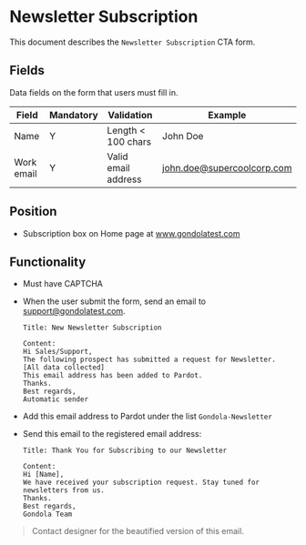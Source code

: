 # Newsletter Subscription
This document describes the `Newsletter Subscription` CTA form.

## Fields
Data fields on the form that users must fill in.

Field | Mandatory | Validation | Example
------|-----------|------------|--------
Name | Y | Length < 100 chars | John Doe
Work email | Y | Valid email address | john.doe@supercoolcorp.com


## Position
* Subscription box on Home page at www.gondolatest.com


## Functionality
* Must have CAPTCHA
* When the user submit the form, send an email to support@gondolatest.com.

  ```
  Title: New Newsletter Subscription
  
  Content:
  Hi Sales/Support, 
  The following prospect has submitted a request for Newsletter.
  [All data collected]
  This email address has been added to Pardot.
  Thanks.
  Best regards,
  Automatic sender
  ```

* Add this email address to Pardot under the list `Gondola-Newsletter`
* Send this email to the registered email address:

  ```
  Title: Thank You for Subscribing to our Newsletter
  
  Content:
  Hi [Name], 
  We have received your subscription request. Stay tuned for newsletters from us.
  Thanks.
  Best regards,
  Gondola Team
  ```

> Contact designer for the beautified version of this email.